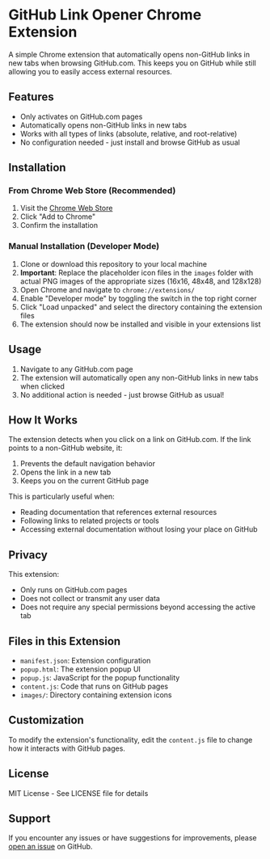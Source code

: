# GitHub Link Opener Chrome Extension

A simple Chrome extension that automatically opens non-GitHub links in new tabs when browsing GitHub.com. This keeps you on GitHub while still allowing you to easily access external resources.

## Features

- Only activates on GitHub.com pages
- Automatically opens non-GitHub links in new tabs
- Works with all types of links (absolute, relative, and root-relative)
- No configuration needed - just install and browse GitHub as usual

## Installation

### From Chrome Web Store (Recommended)

1. Visit the [Chrome Web Store](https://chrome.google.com/webstore/detail/github-link-opener/your-extension-id)
2. Click "Add to Chrome"
3. Confirm the installation

### Manual Installation (Developer Mode)

1. Clone or download this repository to your local machine
2. **Important**: Replace the placeholder icon files in the `images` folder with actual PNG images of the appropriate sizes (16x16, 48x48, and 128x128)
3. Open Chrome and navigate to `chrome://extensions/`
4. Enable "Developer mode" by toggling the switch in the top right corner
5. Click "Load unpacked" and select the directory containing the extension files
6. The extension should now be installed and visible in your extensions list

## Usage

1. Navigate to any GitHub.com page
2. The extension will automatically open any non-GitHub links in new tabs when clicked
3. No additional action is needed - just browse GitHub as usual!

## How It Works

The extension detects when you click on a link on GitHub.com. If the link points to a non-GitHub website, it:

1. Prevents the default navigation behavior
2. Opens the link in a new tab
3. Keeps you on the current GitHub page

This is particularly useful when:

- Reading documentation that references external resources
- Following links to related projects or tools
- Accessing external documentation without losing your place on GitHub

## Privacy

This extension:

- Only runs on GitHub.com pages
- Does not collect or transmit any user data
- Does not require any special permissions beyond accessing the active tab

## Files in this Extension

- `manifest.json`: Extension configuration
- `popup.html`: The extension popup UI
- `popup.js`: JavaScript for the popup functionality
- `content.js`: Code that runs on GitHub pages
- `images/`: Directory containing extension icons

## Customization

To modify the extension's functionality, edit the `content.js` file to change how it interacts with GitHub pages.

## License

MIT License - See LICENSE file for details

## Support

If you encounter any issues or have suggestions for improvements, please [open an issue](https://github.com/yourusername/github-link-opener/issues) on GitHub.
